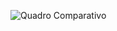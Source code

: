 ![Quadro Comparativo](https://github.com/user-attachments/assets/b5820e56-e1b5-4ab8-892d-8d30ecb756b5)

